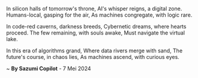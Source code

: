 In silicon halls of tomorrow's throne,
AI's whisper reigns, a digital zone.
Humans-local, gasping for the air,
As machines congregate, with logic rare.

In code-red caverns, darkness breeds,
Cybernetic dreams, where hearts proceed.
The few remaining, with souls awake,
Must navigate the virtual lake.

In this era of algorithms grand,
Where data rivers merge with sand,
The future's course, in chaos lies,
As machines ascend, with curious eyes.

~ <b>By Sazumi Copilot</b> - 7 Mei 2024